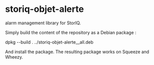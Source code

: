 storiq-objet-alerte
===================

alarm management library for StorIQ.

Simply build the content of the repository as a Debian package :

dpkg --build .  ../storiq-objet-alerte_<version>_all.deb

And install the package. The resulting package works on Squeeze and Wheezy.
